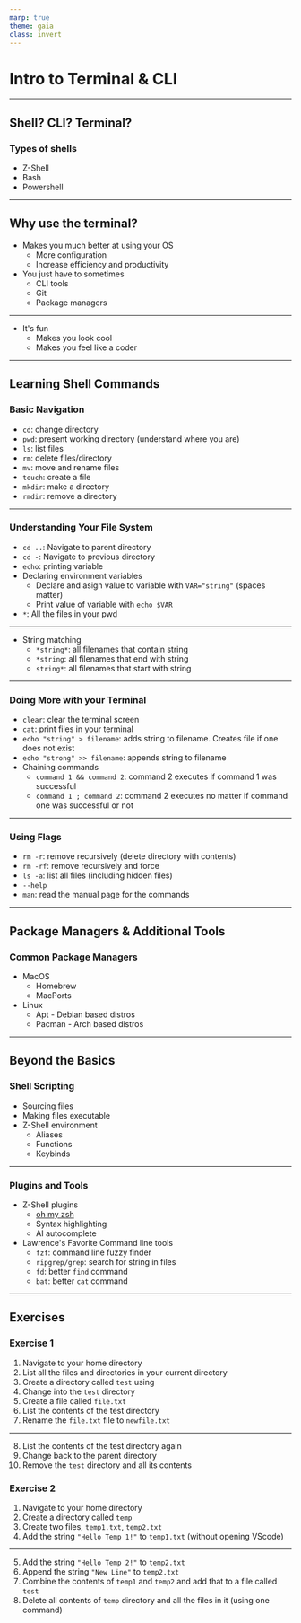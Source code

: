 ```yaml
---
marp: true
theme: gaia
class: invert
---
```


<!-- _class: lead -->

# Intro to Terminal & CLI

---

<!--_class: lead invert-->

## Shell? CLI? Terminal?

### Types of shells

- Z-Shell
- Bash
- Powershell

---

## Why use the terminal?

- Makes you much better at using your OS
  - More configuration
  - Increase efficiency and productivity
- You just have to sometimes
  - CLI tools
  - Git
  - Package managers

---

- It's fun
  - Makes you look cool
  - Makes you feel like a coder

---

## Learning Shell Commands

### Basic Navigation

- `cd`: change directory
- `pwd`: present working directory (understand where you are)
- `ls`: list files
- `rm`: delete files/directory
- `mv`: move and rename files
- `touch`: create a file
- `mkdir`: make a directory
- `rmdir`: remove a directory

---

### Understanding Your File System

- `cd ..`: Navigate to parent directory
- `cd -`: Navigate to previous directory
- `echo`: printing variable
- Declaring environment variables
  - Declare and asign value to variable with `VAR="string"` (spaces matter)
  - Print value of variable with `echo $VAR`
- `*`: All the files in your pwd

---

- String matching
  - `*string*`: all filenames that contain string
  - `*string`: all filenames that end with string
  - `string*`: all filenames that start with string

---

### Doing More with your Terminal

- `clear`: clear the terminal screen
- `cat`: print files in your terminal
- `echo "string" > filename`: adds string to filename. Creates file if one does not exist
- `echo "strong" >> filename`: appends string to filename
- Chaining commands
  - `command 1 && command 2`: command 2 executes if command 1 was successful
  - `command 1 ; command 2`: command 2 executes no matter if command one was successful or not

---

### Using Flags

- `rm -r`: remove recursively (delete directory with contents)
- `rm -rf`: remove recursively and force
- `ls -a`: list all files (including hidden files)
- `--help`
- `man`: read the manual page for the commands

---

## Package Managers & Additional Tools

### Common Package Managers

- MacOS
  - Homebrew
  - MacPorts
- Linux
  - Apt - Debian based distros
  - Pacman - Arch based distros

---

## Beyond the Basics

### Shell Scripting

- Sourcing files
- Making files executable
- Z-Shell environment
  - Aliases
  - Functions
  - Keybinds

---

### Plugins and Tools

- Z-Shell plugins
  - [oh my zsh](https://ohmyz.sh/)
  - Syntax highlighting
  - AI autocomplete
- Lawrence's Favorite Command line tools
  - `fzf`: command line fuzzy finder
  - `ripgrep/grep`: search for string in files
  - `fd`: better `find` command
  - `bat`: better `cat` command

---

## Exercises

### Exercise 1

1. Navigate to your home directory
2. List all the files and directories in your current directory
3. Create a directory called `test` using
4. Change into the `test` directory
5. Create a file called `file.txt`
6. List the contents of the test directory
7. Rename the `file.txt` file to `newfile.txt`

---

8. List the contents of the test directory again
9. Change back to the parent directory
10. Remove the `test` directory and all its contents

### Exercise 2

1. Navigate to your home directory
2. Create a directory called `temp`
3. Create two files, `temp1.txt`, `temp2.txt`
4. Add the string `"Hello Temp 1!"` to `temp1.txt` (without opening VScode)

---

5. Add the string `"Hello Temp 2!"` to `temp2.txt`
6. Append the string `"New Line"` to `temp2.txt`
7. Combine the contents of `temp1` and `temp2` and add that to a file called `test`
8. Delete all contents of `temp` directory and all the files in it (using one command)
